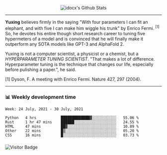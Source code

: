 <div align="center">
    <img align="center" src="https://github-readme-stats.vercel.app/api?username=idocx&show_icons=true&count_private=true&hide_border=true" alt="idocx's Github Stats"></img>
</div>

---

**Yuxing** believes firmly in the saying "With four parameters I can fit an elephant, and with five I can make him wiggle his trunk" by Enrico Fermi. <sup>[1]</sup> So, he devotes his entire though short research career to tuning five hypermeters of a model and is convinced that he will finally make it outperform any SOTA models like GPT-3 and AlphaFold 2.

Yuxing is not a computer scientist, a physicist or a chemist, but a *HYPERPARAMETER TUNING SCIENTIST*. "That makes a lot of difference. Hyperparameter tuning is the technique that changes our life, especially before pulishing a paper.", he said.

[1] Dyson, F. A meeting with Enrico Fermi. Nature 427, 297 (2004).


---

### 📊 Weekly development time
<!--START_SECTION:waka-->
```text
Week: 24 July, 2021 - 30 July, 2021

Python   4 hrs           █████████████▓░░░░░░░░░░░   55.06 % 
Rust     1 hr 47 mins    ██████░░░░░░░░░░░░░░░░░░░   24.55 % 
HTML     47 mins         ██▓░░░░░░░░░░░░░░░░░░░░░░   10.89 % 
Other    22 mins         █▒░░░░░░░░░░░░░░░░░░░░░░░   05.20 % 
CSS      16 mins         █░░░░░░░░░░░░░░░░░░░░░░░░   03.73 % 
```
<!--END_SECTION:waka-->

### 

![Visitor Badge](https://visitor-badge.laobi.icu/badge?page_id=idocx.idocx)